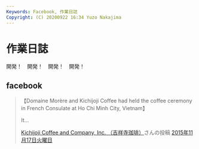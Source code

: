 ```yaml
---
Keywords: Facebook, 作業日誌
Copyright: (C) 20200922 16:34 Yuzo Nakajima
---
```


# 作業日誌

開発！　開発！　開発！　開発！

## facebook
<div id="fb-root"></div>
<script async defer crossorigin="anonymous" src="https://connect.facebook.net/ja_JP/sdk.js#xfbml=1&version=v8.0" nonce="dlFCndCX"></script>
<div class="fb-post" data-href="https://www.facebook.com/kichijojicoffee/posts/793263107469790" data-show-text="true" data-width=""><blockquote cite="https://www.facebook.com/kichijojicoffee/posts/793263107469790" class="fb-xfbml-parse-ignore"><p>【Domaine Morère and Kichijoji Coffee had held the coffee ceremony in French Consulate at Ho Chi Minh City, Vietnam】

 It...</p><a href="https://www.facebook.com/kichijojicoffee/">Kichijoji Coffee and Company, Inc. （吉祥寺珈琲）</a>さんの投稿&nbsp;<a href="https://www.facebook.com/kichijojicoffee/posts/793263107469790">2015年11月17日火曜日</a></blockquote></div>
